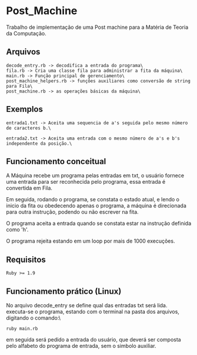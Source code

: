 # Post_Machine
Trabalho de implementação de uma Post machine para a Matéria de Teoria da Computação.

## Arquivos
    decode_entry.rb -> decodifica a entrada do programa\
    fila.rb -> Cria uma classe fila para administrar a fita da máquina\
    main.rb -> Função principal de gerenciamento\
    post_machine_helpers.rb -> funções auxiliares como conversão de string para Fila\
    post_machine.rb -> as operações básicas da máquina\

## Exemplos
    entrada1.txt -> Aceita uma sequencia de a's seguida pelo mesmo número de caracteres b.\

    entrada2.txt -> Aceita uma entrada com o mesmo número de a's e b's independente da posição.\

## Funcionamento conceitual

A Máquina recebe um programa pelas entradas em txt, o usuário fornece uma entrada para ser reconhecida pelo programa, essa entrada é convertida em Fila.

Em seguida, rodando o programa, se constata o estado atual, e lendo o inicio da fita ou obedecendo apenas o programa, a máquina é direcionada para outra instrução, podendo ou não escrever na fita.

O programa aceita a entrada quando se constata estar na instrução definida como 'h'.

O programa rejeita estando em um loop por mais de 1000 execuções.

## Requisitos

    Ruby >= 1.9

## Funcionamento prático (Linux)

No arquivo decode_entry se define qual das entradas txt será lida.\
executa-se o programa, estando com o terminal na pasta dos arquivos, digitando o comando:\

    ruby main.rb

em seguida será pedido a entrada do usuário, que deverá ser composta pelo alfabeto do programa de entrada, sem o simbolo auxiliar.
